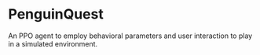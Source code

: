 # PenguinQuest
An PPO agent to employ behavioral parameters and user interaction to play in a simulated environment.
